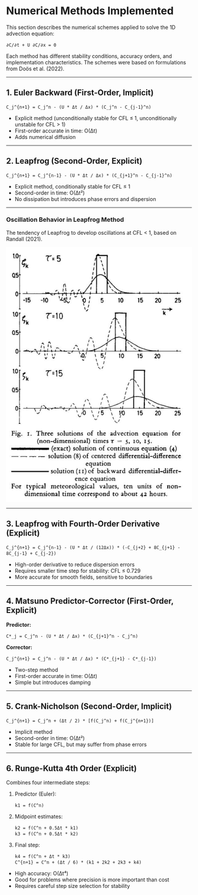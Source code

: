 # Numerical Methods Implemented

This section describes the numerical schemes applied to solve the 1D advection equation:

    ∂C/∂t + U ∂C/∂x = 0

Each method has different stability conditions, accuracy orders, and implementation characteristics. The schemes were based on formulations from Doös et al. (2022).

---

## 1. Euler Backward (First-Order, Implicit)

    C_j^{n+1} = C_j^n - (U * Δt / Δx) * (C_j^n - C_{j-1}^n)

- Explicit method (unconditionally stable for CFL ≤ 1, unconditionally unstable for CFL > 1)
- First-order accurate in time: O(Δt)
- Adds numerical diffusion

---

## 2. Leapfrog (Second-Order, Explicit)

    C_j^{n+1} = C_j^{n-1} - (U * Δt / Δx) * (C_{j+1}^n - C_{j-1}^n)

- Explicit method, conditionally stable for CFL ≤ 1
- Second-order in time: O(Δt²)
- No dissipation but introduces phase errors and dispersion

---
### Oscillation Behavior in Leapfrog Method

The tendency of Leapfrog to develop oscillations at CFL < 1, based on Randall (2021).

![Figura 3 - Oscillations in centered difference schemes (Randall, 2021)](images/figura3_randall.png)

---

## 3. Leapfrog with Fourth-Order Derivative (Explicit)

    C_j^{n+1} = C_j^{n-1} - (U * Δt / (12Δx)) * (-C_{j+2} + 8C_{j+1} - 8C_{j-1} + C_{j-2})

- High-order derivative to reduce dispersion errors
- Requires smaller time step for stability: CFL ≤ 0.729
- More accurate for smooth fields, sensitive to boundaries

---

## 4. Matsuno Predictor-Corrector (First-Order, Explicit)

**Predictor:**

    C*_j = C_j^n - (U * Δt / Δx) * (C_{j+1}^n - C_j^n)

**Corrector:**

    C_j^{n+1} = C_j^n - (U * Δt / Δx) * (C*_{j+1} - C*_{j-1})

- Two-step method
- First-order accurate in time: O(Δt)
- Simple but introduces damping

---

## 5. Crank-Nicholson (Second-Order, Implicit)

    C_j^{n+1} = C_j^n + (Δt / 2) * [f(C_j^n) + f(C_j^{n+1})]

- Implicit method
- Second-order in time: O(Δt²)
- Stable for large CFL, but may suffer from phase errors

---

## 6. Runge-Kutta 4th Order (Explicit)

Combines four intermediate steps:

1. Predictor (Euler):

       k1 = f(C^n)

2. Midpoint estimates:

       k2 = f(C^n + 0.5Δt * k1)
       k3 = f(C^n + 0.5Δt * k2)

3. Final step:

       k4 = f(C^n + Δt * k3)
       C^{n+1} = C^n + (Δt / 6) * (k1 + 2k2 + 2k3 + k4)

- High accuracy: O(Δt⁴)
- Good for problems where precision is more important than cost
- Requires careful step size selection for stability


